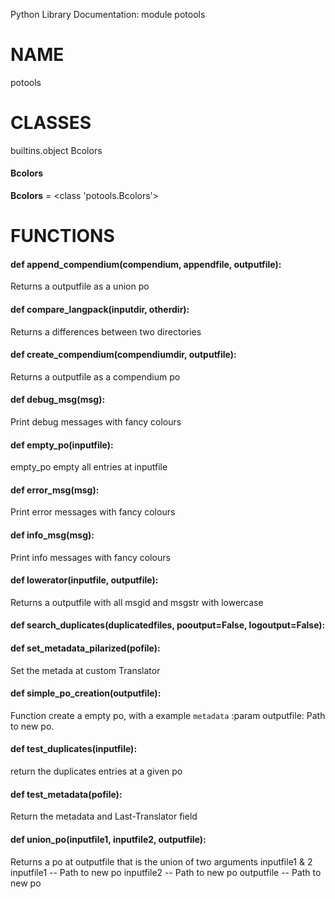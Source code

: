 Python Library Documentation: module potools

# __NAME__

potools

# __CLASSES__

builtins.object
    Bcolors

#### Bcolors
__Bcolors__ = 
	\<class 'potools.Bcolors'\>

# __FUNCTIONS__

#### def __append\_compendium__(compendium, appendfile, outputfile):

Returns a outputfile as a union po

#### def __compare\_langpack__(inputdir, otherdir):

Returns a differences between two directories

#### def __create\_compendium__(compendiumdir, outputfile):

Returns a outputfile as a compendium po

#### def __debug\_msg__(msg):

Print debug messages with fancy colours

#### def __empty\_po__(inputfile):

empty\_po empty all entries at inputfile

#### def __error\_msg__(msg):

Print error messages with fancy colours

#### def __info_msg__(msg):

Print info messages with fancy colours

#### def __lowerator__(inputfile, outputfile):

Returns a outputfile with all msgid and msgstr with lowercase

#### def __search_duplicates__(duplicatedfiles, pooutput=False, logoutput=False):


#### def __set_metadata_pilarized__(pofile):

Set the metada at custom Translator

#### def __simple_po_creation__(outputfile):

Function create a empty po, with a example `metadata`
:param outputfile: Path to new po.

#### def __test_duplicates__(inputfile):

return the duplicates entries at a given po

#### def __test_metadata__(pofile):

Return the metadata and Last-Translator field

#### def __union\_po__(inputfile1, inputfile2, outputfile):

Returns a po at outputfile that is the union of two arguments inputfile1 & 2
	inputfile1 -- Path to new po
	inputfile2 -- Path to new po
	outputfile -- Path to new po

